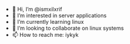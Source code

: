 - 👋 Hi, I’m @ismxilxrif
- 👀 I’m interested in server applications
- 🌱 I’m currently learning linux
- 💞️ I’m looking to collaborate on linux systems
- 📫 How to reach me: iykyk
<!---
KesunyianAyam/KesunyianAyam is a ✨ special ✨ repository because its `README.md` (this file) appears on your GitHub profile.
You can click the Preview link to take a look at your changes.
--->
